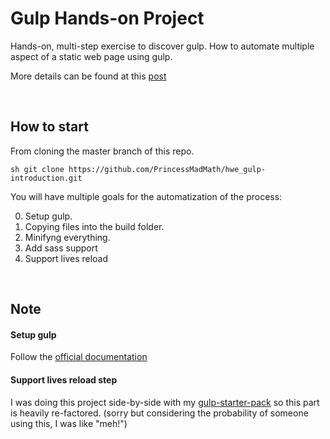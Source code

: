 # Gulp Hands-on Project

Hands-on, multi-step exercise to discover gulp. How to automate multiple aspect of a static web page using gulp.

More details can be found at this [post](http://helloworldeverything.com/blog/programming/web/gulp_practice/)

<br>

## How to start

From cloning the master branch of this repo.

```sh git clone https://github.com/PrincessMadMath/hwe_gulp-introduction.git ```

You will have multiple goals for the automatization of the process:

0. Setup gulp.
1. Copying files into the build folder.
2. Minifyng everything.
3. Add sass support
4. Support lives reload

<br>

## Note

#### Setup gulp

Follow the [official documentation](https://github.com/gulpjs/gulp/blob/master/docs/getting-started.md) 

#### Support lives reload step

I was doing this project side-by-side with my [gulp-starter-pack](https://github.com/PrincessMadMath/helloworld-gulp-starter) so this part is heavily re-factored. (sorry but considering the probability of someone using this, I was like "meh!")
